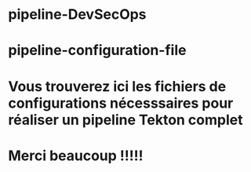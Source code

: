 # pipeline-DevSecOps
# pipeline-configuration-file
# Vous trouverez ici les fichiers de configurations nécesssaires pour réaliser un pipeline Tekton complet
# Merci beaucoup !!!!!
